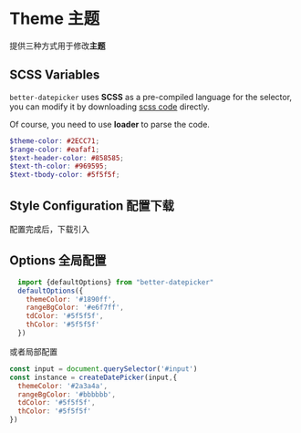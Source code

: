 # Theme 主题

提供三种方式用于修改**主题**

## SCSS Variables

`better-datepicker` uses **SCSS** as a pre-compiled language for the selector, you can modify it by
downloading  <a href="https://github.com/jumodada/better-datepicker/blob/master/src/assets/date-picker.scss" target="_blank">
scss code</a> directly.

Of course, you need to use **loader** to parse the code.

```scss
$theme-color: #2ECC71;
$range-color: #eafaf1;
$text-header-color: #858585;
$text-th-color: #969595;
$text-tbody-color: #5f5f5f;
```

## Style Configuration 配置下载

配置完成后，下载引入

<theme-card></theme-card>

## Options 全局配置

```js
  import {defaultOptions} from "better-datepicker"
  defaultOptions({
    themeColor: '#1890ff',
    rangeBgColor: '#e6f7ff',
    tdColor: '#5f5f5f',
    thColor: '#5f5f5f'
  })
```

或者局部配置

```js
const input = document.querySelector('#input')
const instance = createDatePicker(input,{
  themeColor: '#2a3a4a',
  rangeBgColor: '#bbbbbb',
  tdColor: '#5f5f5f',
  thColor: '#5f5f5f'
})

```
